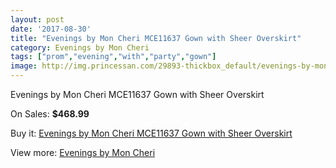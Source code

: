 ```yaml
---
layout: post
date: '2017-08-30'
title: "Evenings by Mon Cheri MCE11637 Gown with Sheer Overskirt"
category: Evenings by Mon Cheri
tags: ["prom","evening","with","party","gown"]
image: http://img.princessan.com/29893-thickbox_default/evenings-by-mon-cheri-mce11637-gown-with-sheer-overskirt.jpg
---
```

Evenings by Mon Cheri MCE11637 Gown with Sheer Overskirt

On Sales: **$468.99**
<a href="https://www.princessan.com/en/13647-evenings-by-mon-cheri-mce11637-gown-with-sheer-overskirt.html"><amp-img layout="responsive" width="600" height="600" src="//img.princessan.com/29893-thickbox_default/evenings-by-mon-cheri-mce11637-gown-with-sheer-overskirt.jpg" alt="Evenings by Mon Cheri MCE11637 Gown with Sheer Overskirt 0" /></a>
<a href="https://www.princessan.com/en/13647-evenings-by-mon-cheri-mce11637-gown-with-sheer-overskirt.html"><amp-img layout="responsive" width="600" height="600" src="//img.princessan.com/29896-thickbox_default/evenings-by-mon-cheri-mce11637-gown-with-sheer-overskirt.jpg" alt="Evenings by Mon Cheri MCE11637 Gown with Sheer Overskirt 1" /></a>
<a href="https://www.princessan.com/en/13647-evenings-by-mon-cheri-mce11637-gown-with-sheer-overskirt.html"><amp-img layout="responsive" width="600" height="600" src="//img.princessan.com/29895-thickbox_default/evenings-by-mon-cheri-mce11637-gown-with-sheer-overskirt.jpg" alt="Evenings by Mon Cheri MCE11637 Gown with Sheer Overskirt 2" /></a>
<a href="https://www.princessan.com/en/13647-evenings-by-mon-cheri-mce11637-gown-with-sheer-overskirt.html"><amp-img layout="responsive" width="600" height="600" src="//img.princessan.com/29894-thickbox_default/evenings-by-mon-cheri-mce11637-gown-with-sheer-overskirt.jpg" alt="Evenings by Mon Cheri MCE11637 Gown with Sheer Overskirt 3" /></a>

Buy it: [Evenings by Mon Cheri MCE11637 Gown with Sheer Overskirt](https://www.princessan.com/en/13647-evenings-by-mon-cheri-mce11637-gown-with-sheer-overskirt.html "Evenings by Mon Cheri MCE11637 Gown with Sheer Overskirt")

View more: [Evenings by Mon Cheri](https://www.princessan.com/en/101- "Evenings by Mon Cheri")